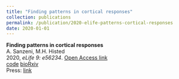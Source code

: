 ```yaml
---
title: "Finding patterns in cortical responses"
collection: publications
permalink: /publication/2020-elife-patterns-cortical-responses
date: 2020-01-01
---
```


**Finding patterns in cortical responses**  
A. Sanzeni, M.H. Histed  
2020, *eLife 9: e56234*. [Open Access link](https://doi.org/10.7554/eLife.56234)  
[code]() [bioRxiv]()  
Press: [link]()  
